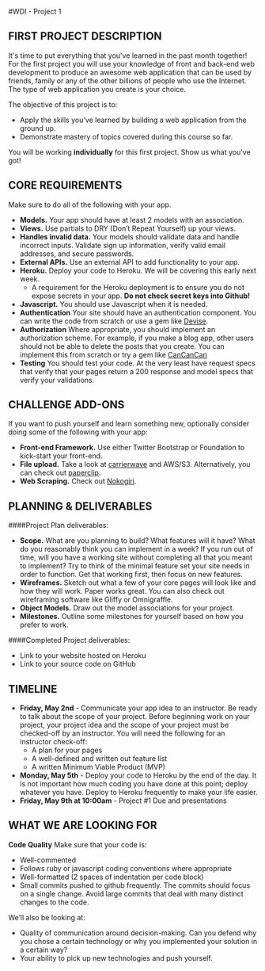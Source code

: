 #WDI - Project 1

## FIRST PROJECT DESCRIPTION

It's time to put everything that you've learned in the past month together! For the first project you will use your knowledge of front and back-end web development to produce an awesome web application that can be used by friends, family or any of the other billions of people who use the Internet. The type of web application you create is your choice.

The objective of this project is to:

* Apply the skills you've learned by building a web application from the ground up.
* Demonstrate mastery of topics covered during this course so far.

You will be working **individually** for this first project. Show us what you've got!

## CORE REQUIREMENTS
Make sure to do all of the following with your app.

* **Models.** Your app should have at least 2 models with an association.
* **Views.** Use partials to DRY (Don’t Repeat Yourself) up your views.
* **Handles invalid data.** Your models should validate data and handle incorrect inputs. Validate sign up information, verify valid email addresses, and secure passwords.
* **External APIs.** Use an external API to add functionality to your app.
* **Heroku.** Deploy your code to Heroku. We will be covering this early next week.
	* A requirement for the Heroku deployment is to ensure you do not expose secrets in your app.  __Do not check secret keys into Github!__
* **Javascript.** You should use Javascript when it is needed.
* **Authentication** Your site should have an authentication component.  You can write the code from scratch or use a gem like [Devise](https://github.com/plataformatec/devise).
* **Authorization** Where appropriate, you should implement an authorization scheme.  For example, if you make a blog app, other users should not be able to delete the posts that you create.  You can implement this from scratch or try a gem like [CanCanCan](https://github.com/CanCanCommunity/cancancan)
* **Testing** You should test your code.  At the very least have request specs that verify that your pages return a 200 response and model specs that verify your validations.

## CHALLENGE ADD-ONS
If you want to push yourself and learn something new, optionally consider doing some of the following with your app:

* **Front-end Framework.** Use either Twitter Bootstrap or Foundation to kick-start your front-end.
* **File upload.** Take a look at [carrierwave](https://github.com/carrierwaveuploader/carrierwave) and AWS/S3.  Alternatively, you can check out [paperclip](https://github.com/thoughtbot/paperclip).
* **Web Scraping.** Check out [Nokogiri](https://github.com/sparklemotion/nokogiri).

## PLANNING & DELIVERABLES

####Project Plan deliverables:

* **Scope.** What are you planning to build? What features will it have? What do you reasonably think you can implement in a week?  If you run out of time, will you have a working site without completing all that you meant to implement?  Try to think of the minimal feature set your site needs in order to function.  Get that working first, then focus on new features.
* **Wireframes.** Sketch out what a few of your core pages will look like and how they will work. Paper works great. You can also check out wireframing software like Gliffy or Omnigraffle.
* **Object Models.** Draw out the model associations for your project.
* **Milestones.** Outline some milestones for yourself based on how you prefer to work.

####Completed Project deliverables:

* Link to your website hosted on Heroku
* Link to your source code on GitHub


## TIMELINE

* __Friday, May 2nd__ - Communicate your app idea to an instructor. Be ready to talk about the scope of your project. Before beginning work on your project, your project idea and the scope of your project must be checked-off by an instructor.  You will need the following for an instructor check-off:
    - A plan for your pages
    - A well-defined and written out feature list 
    - A written Minimum Viable Product (MVP) 
* __Monday, May 5th__ - Deploy your code to Heroku by the end of the day.  It is not important how much coding you have done at this point; deploy whatever you have.  Deploy to Heroku frequently to make your life easier.
* __Friday, May 9th at 10:00am__ - Project #1 Due and presentations 

## WHAT WE ARE LOOKING FOR
__Code Quality__ Make sure that your code is:

* Well-commented
* Follows ruby or javascript coding conventions where appropriate
* Well-formatted (2 spaces of indentation per code block)
* Small commits pushed to github frequently.  The commits should focus on a single change. Avoid large commits that deal with many distinct changes to the code.

We’ll also be looking at:

* Quality of communication around decision-making. Can you defend why you chose a certain technology or why you implemented your solution in a certain way?
* Your ability to pick up new technologies and push yourself.
